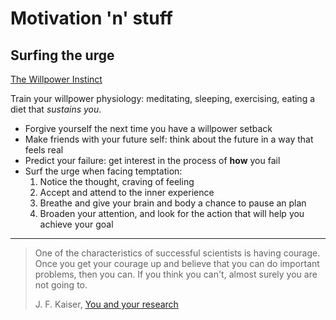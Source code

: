 # Motivation 'n' stuff

## Surfing the urge

[The Willpower Instinct](https://www.youtube.com/watch?v=V5BXuZL1HAg)

Train your willpower physiology: meditating, sleeping, exercising, eating a
diet that _sustains you_.

* Forgive yourself the next time you have a willpower setback
* Make friends with your future self: think about the future in a way that
feels real
* Predict your failure: get interest in the process of **how** you fail
* Surf the urge when facing temptation:
  1. Notice the thought, craving of feeling
  2. Accept and attend to the inner experience
  3. Breathe and give your brain and body a chance to pause an plan
  4. Broaden your attention, and look for the action that will help
  you achieve your goal

----------

> One of the characteristics of successful scientists is having courage.
> Once you get your courage up and believe that you can do important problems,
> then you can. If you think you can't, almost surely you are not going to.
>
> J. F. Kaiser, [You and your research](https://www.cs.virginia.edu/~robins/YouAndYourResearch.html)
